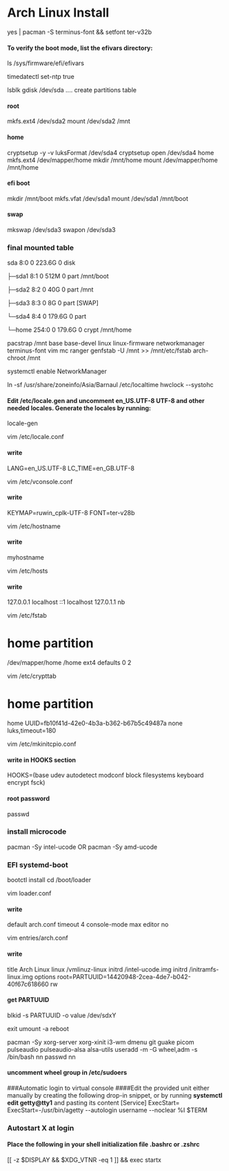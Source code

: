 # Arch Linux Install

yes | pacman -S terminus-font && setfont ter-v32b

#### To verify the boot mode, list the efivars directory:
ls /sys/firmware/efi/efivars
 
timedatectl set-ntp true

lsblk
gdisk /dev/sda
.... create partitions table

#### root
mkfs.ext4 /dev/sda2
mount /dev/sda2 /mnt

#### home
cryptsetup -y -v luksFormat /dev/sda4
cryptsetup open /dev/sda4 home
mkfs.ext4 /dev/mapper/home
mkdir /mnt/home
mount /dev/mapper/home /mnt/home

#### efi boot
mkdir /mnt/boot
mkfs.vfat /dev/sda1
mount /dev/sda1 /mnt/boot

#### swap
mkswap /dev/sda3
swapon /dev/sda3

### final mounted table
sda        8:0    0 223.6G  0 disk  

├─sda1     8:1    0   512M  0 part  /mnt/boot

├─sda2     8:2    0    40G  0 part  /mnt

├─sda3     8:3    0     8G  0 part  [SWAP]

└─sda4     8:4    0 179.6G  0 part  

  └─home 254:0    0 179.6G  0 crypt /mnt/home


pacstrap /mnt base base-devel linux linux-firmware networkmanager terminus-font vim mc ranger
genfstab -U /mnt >> /mnt/etc/fstab
arch-chroot /mnt

systemctl enable NetworkManager

ln -sf /usr/share/zoneinfo/Asia/Barnaul /etc/localtime
hwclock --systohc
#### Edit /etc/locale.gen and uncomment en_US.UTF-8 UTF-8 and other needed locales. Generate the locales by running:
locale-gen


vim /etc/locale.conf
#### write 
LANG=en_US.UTF-8
LC_TIME=en_GB.UTF-8

vim /etc/vconsole.conf
#### write 
KEYMAP=ruwin_cplk-UTF-8
FONT=ter-v28b

vim /etc/hostname
#### write 
myhostname
 
vim /etc/hosts
#### write 
127.0.0.1 localhost
::1 localhost
127.0.1.1 nb

vim /etc/fstab
# home partition
/dev/mapper/home	                        /home     	ext4      	defaults	0 2

vim /etc/crypttab
# home partition
home           UUID=fb10f41d-42e0-4b3a-b362-b67b5c49487a    none                    luks,timeout=180

vim /etc/mkinitcpio.conf
#### write in HOOKS section
HOOKS=(base udev autodetect modconf block filesystems keyboard encrypt fsck)


#### root password
passwd

### install microcode
pacman -Sy intel-ucode
OR
pacman -Sy amd-ucode

### EFI systemd-boot
bootctl install
cd /boot/loader

vim loader.conf
#### write
default  arch.conf
timeout  4
console-mode max
editor   no

vim entries/arch.conf
#### write
title   Arch Linux
linux   /vmlinuz-linux
initrd  /intel-ucode.img
initrd  /initramfs-linux.img
options        root=PARTUUID=14420948-2cea-4de7-b042-40f67c618660 rw

#### get PARTUUID
blkid -s PARTUUID -o value /dev/sdxY

exit
umount -a
reboot



pacman -Sy xorg-server xorg-xinit i3-wm dmenu git guake picom pulseaudio pulseaudio-alsa alsa-utils
useradd -m -G wheel,adm -s /bin/bash nn
passwd nn
#### uncomment wheel group in /etc/sudoers

###Automatic login to virtual console
####Edit the provided unit either manually by creating the following drop-in snippet, or by running **systemctl edit getty@tty1** and pasting its content
[Service]
ExecStart=
ExecStart=-/usr/bin/agetty --autologin username --noclear %I $TERM

### Autostart X at login
#### Place the following in your shell initialization file .bashrc or .zshrc
[[ -z $DISPLAY && $XDG_VTNR -eq 1 ]] && exec startx

